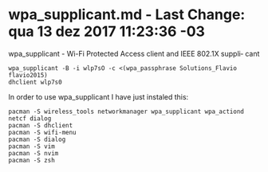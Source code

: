# wpa_supplicant.md - Last Change: qua 13 dez 2017 11:23:36 -03

wpa_supplicant  -
Wi-Fi Protected Access client and IEEE 802.1X suppli‐ cant

    wpa_supplicant -B -i wlp7sO -c <(wpa_passphrase Solutions_Flavio flavio2015)
    dhclient wlp7s0

In order to use wpa_supplicant I have just instaled this:

    pacman -S wireless_tools networkmanager wpa_supplicant wpa_actiond netcf dialog
    pacman -S dhclient
    pacman -S wifi-menu
    pacman -S dialog
    pacman -S vim
    pacman -S nvim
    pacman -S zsh
